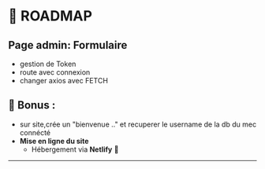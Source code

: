 
# 🚀 ROADMAP
## Page admin: Formulaire
 - gestion de Token
 - route avec connexion 
 - changer axios avec FETCH 


## 🌟 Bonus :
- sur site,crée un "bienvenue .." et recuperer le username de la db du mec connécté
- **Mise en ligne du site**  
  - Hébergement via **Netlify** 🚀  

---

